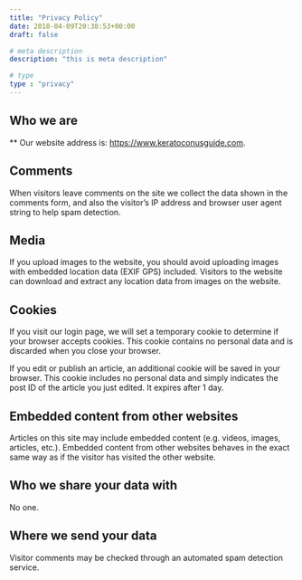 ```yaml
---
title: "Privacy Policy"
date: 2018-04-09T20:38:53+00:00
draft: false

# meta description
description: "this is meta description"

# type
type : "privacy"
---
```

Who we are
--------

** Our website address is: https://www.keratoconusguide.com.

Comments
--------

When visitors leave comments on the site we collect the data shown in the comments form, and also the visitor’s IP address and browser user agent string to help spam detection.

Media
-----

If you upload images to the website, you should avoid uploading images with embedded location data (EXIF GPS) included. Visitors to the website can download and extract any location data from images on the website.

Cookies
-------
If you visit our login page, we will set a temporary cookie to determine if your browser accepts cookies. This cookie contains no personal data and is discarded when you close your browser.

If you edit or publish an article, an additional cookie will be saved in your browser. This cookie includes no personal data and simply indicates the post ID of the article you just edited. It expires after 1 day.

Embedded content from other websites
------------------------------------

Articles on this site may include embedded content (e.g. videos, images, articles, etc.). Embedded content from other websites behaves in the exact same way as if the visitor has visited the other website.


Who we share your data with
---------------------------

No one.

Where we send your data
-----------------------

Visitor comments may be checked through an automated spam detection service.